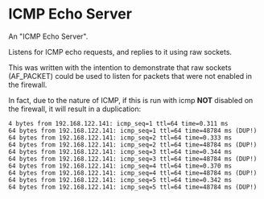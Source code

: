 # ICMP Echo Server

An "ICMP Echo Server". 

Listens for ICMP echo requests, and replies to it using raw sockets.

This was written with the intention to demonstrate that raw sockets (AF_PACKET) could be used to listen for packets that were not enabled in the firewall.

In fact, due to the nature of ICMP, if this is run with icmp **NOT** disabled on the firewall, it will result in a duplication:

```console
4 bytes from 192.168.122.141: icmp_seq=1 ttl=64 time=0.311 ms
64 bytes from 192.168.122.141: icmp_seq=1 ttl=64 time=48784 ms (DUP!)
64 bytes from 192.168.122.141: icmp_seq=2 ttl=64 time=0.333 ms
64 bytes from 192.168.122.141: icmp_seq=2 ttl=64 time=48784 ms (DUP!)
64 bytes from 192.168.122.141: icmp_seq=3 ttl=64 time=0.344 ms
64 bytes from 192.168.122.141: icmp_seq=3 ttl=64 time=48784 ms (DUP!)
64 bytes from 192.168.122.141: icmp_seq=4 ttl=64 time=0.370 ms
64 bytes from 192.168.122.141: icmp_seq=4 ttl=64 time=48784 ms (DUP!)
64 bytes from 192.168.122.141: icmp_seq=5 ttl=64 time=0.342 ms
64 bytes from 192.168.122.141: icmp_seq=5 ttl=64 time=48784 ms (DUP!)
```
